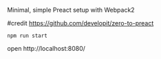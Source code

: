 Minimal, simple Preact setup with Webpack2

#credit https://github.com/developit/zero-to-preact

```
npm run start
```
open http://localhost:8080/

